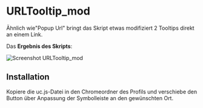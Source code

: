 # URLTooltip_mod
Ähnlich wie"Popup Url" bringt das Skript etwas modifiziert 2 Tooltips direkt an einem Link.

Das **Ergebnis des Skripts**:

![Screenshot URLTooltip_mod](https://github.com/ardiman/userChrome.js/raw/master/urltooltip_mod/scr_urltooltip_mod.png)

## Installation
Kopiere die uc.js-Datei in den Chromeordner des Profils und verschiebe den Button über Anpassung der Symbolleiste an den gewünschten Ort.